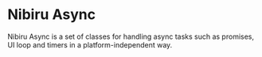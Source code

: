 # Nibiru Async
Nibiru Async is a set of classes for handling async tasks such as promises, UI loop and timers in a platform-independent way.
